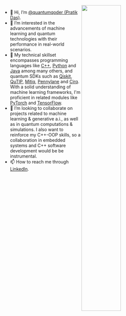 <img src="https://avatars.githubusercontent.com/u/78647354?v=4" align="right" style="height: 50%" href="https://github.com/quantumqoder">

- 👋 Hi, I’m [@quantumqoder (Pratik Das)](https://github.com/quantumqoder).
- 👀 I’m interested in the advancements of machine learning and quantum technologies with their performance in real-world scenarios.
- 🌱 My technical skillset encompasses programming languages like [C++](https://isocpp.org), [Python](https://www.python.org) and [Java](https://www.java.com/en/) among many others, and quantum SDKs such as [Qiskit](https://qiskit.org), [QuTIP](https://qutip.org), [Mitiq](https://mitiq.readthedocs.io/en/stable/), [Pennylane](https://pennylane.ai) and [Cirq](https://quantumai.google/cirq). With a solid understanding of machine learning frameworks, I'm proficient in related modules like [PyTorch](https://pytorch.org) and [TensorFlow](https://www.tensorflow.org).
- 💞️ I’m looking to collaborate on projects related to machine learning & generative a.i., as well as in quantum computations & simulations. I also want to reinforce my C++-OOP skills, so a collaboration in embedded systems and C++ software development would be be instrumental.
- 📫 How to reach me through [LinkedIn](https://www.linkedin.com/in/pratik-das-09135420a).

<!---
QuantumQoder/QuantumQoder is a ✨ special ✨ repository because its `README.md` (this file) appears on your GitHub profile.
You can click the Preview link to take a look at your changes.
--->
